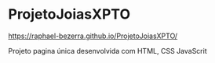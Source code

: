 # ProjetoJoiasXPTO

https://raphael-bezerra.github.io/ProjetoJoiasXPTO/
 
Projeto pagina única desenvolvida com HTML, CSS JavaScrit
